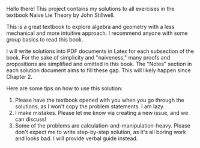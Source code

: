Hello there! This project contains my solutions to all exercises in the textbook Naive Lie Theory by John Stillwell. 

This is a great textbook to explore algebra and geometry with a less mechanical and more intuitive approach. I recommend anyone with some group basics to read this book.

I will write solutions into PDF documents in Latex for each subsection of the book. For the sake of simplicity and "naiveness," many proofs and propositions are simplified and omitted in this book. The "Notes" section in each solution document aims to fill these gap. This will likely happen since Chapter 2.

Here are some tips on how to use this solution:
1. Please have the textbook opened with you when you go through the solutions, as I won't copy the problem statements. I am lazy.
2. I make mistakes. Please let me know via creating a new issue, and we can discuss!
3. Some of the problems are calculation-and-manipulation-heavy. Please don't expect me to write step-by-step solution, as it's all boring work and looks bad. I will provide verbal guide instead.
